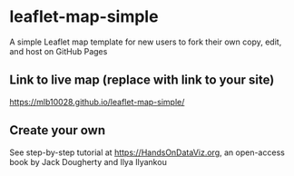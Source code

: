# leaflet-map-simple
A simple Leaflet map template for new users to fork their own copy, edit, and host on GitHub Pages

## Link to live map (replace with link to your site)
https://mlb10028.github.io/leaflet-map-simple/

## Create your own
See step-by-step tutorial at https://HandsOnDataViz.org, an open-access book by Jack Dougherty and Ilya Ilyankou
